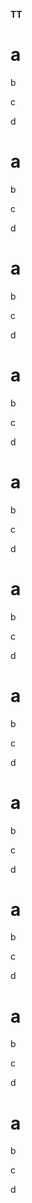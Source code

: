 **TT**


# a

b

c

d

# a

b

c

d

# a

b

c

d

# a

b

c

d

# a

b

c

d

# a

b

c

d

# a

b

c

d

# a

b

c

d

# a

b

c

d

# a

b

c

d

# a

b

c

d